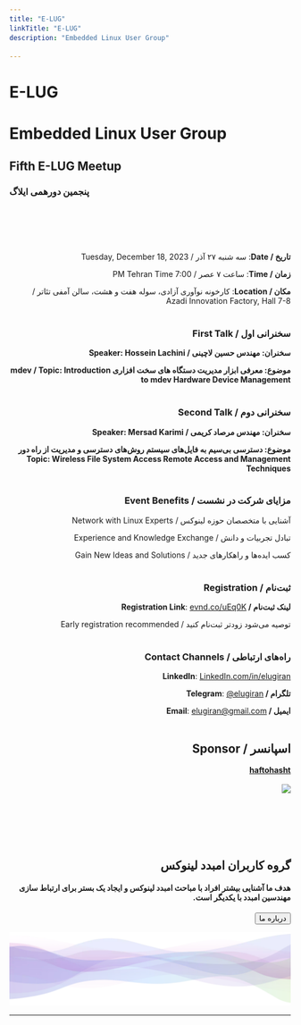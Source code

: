 ```yaml
---
title: "E-LUG"
linkTitle: "E-LUG"
description: "Embedded Linux User Group"

---
```


<div class="hero">
  <div class="container">
    <div class="row justify-content-center align-items-center">
      <div class="col-xl-7 col-lg-6 col-md-6 hero-section-mobile">
        <h1 class="hero-title center-text">
            E-LUG
        </h1>
      </div>
    </div>
  </div>
        <div class="container">
            <div class="row justify-content-center align-items-center">
                <div class="col-xl-7 col-lg-6 col-md-6 hero-section-mobile">
                    <h1 class="hero-title center-text">
                        Embedded Linux User Group
                    </h1>
                </div>
            </div>
        </div>
</div>


<!-- Do not delete from the beginning to this point. -->


<div class="body-container push-up">
  <div class="container">
    <div class="row">
      <div class="col-lg-12 center-text" style="margin-bottom: 50px">
        <h2 class="section-title">Fifth E-LUG Meetup</h2>
        <h3 class="section-title">پنجمین دورهمی ایلاگ</h3>
      </div>
      <div class="col-lg-11 center-text info-card" style="margin-bottom: 50px" dir="rtl">
        <br />
        <br />

**تاریخ / Date**: سه شنبه ۲۷ آذر / Tuesday, December 18, 2023

**زمان / Time**: ساعت ۷ عصر / 7:00 PM Tehran Time

**مکان / Location**: کارخونه نوآوری آزادی، سوله هفت و هشت، سالن آمفی تئاتر / Azadi Innovation Factory, Hall 7-8
<br />
<br />

### سخنرانی اول / First Talk
**سخنران: مهندس حسین لاچینی / Speaker: Hossein Lachini**

**موضوع: معرفی ابزار مدیریت دستگاه های سخت افزاری  mdev / Topic: Introduction to mdev Hardware Device Management**
<br />
<br />

### سخنرانی دوم / Second Talk

**سخنران: مهندس مرصاد کریمی / Speaker: Mersad Karimi**

**موضوع: دسترسی بی‌سیم به فایل‌های سیستم روش‌های دسترسی و مدیریت از راه دور  Topic: Wireless File System Access Remote Access and Management Techniques**
<br />
<br />

### مزایای شرکت در نشست / Event Benefits

آشنایی با متخصصان حوزه لینوکس / Network with Linux Experts

تبادل تجربیات و دانش / Experience and Knowledge Exchange

کسب ایده‌ها و راهکارهای جدید / Gain New Ideas and Solutions
<br />
<br />

### ثبت‌نام / Registration

**لینک ثبت‌نام / Registration Link**: [evnd.co/uEq0K](https://evnd.co/uEq0K)

توصیه می‌شود زودتر ثبت‌نام کنید / Early registration recommended
<br />
<br />

### راه‌های ارتباطی / Contact Channels

**LinkedIn**: [LinkedIn.com/in/elugiran](https://www.linkedin.com/in/elugiran)

**تلگرام / Telegram**: [@elugiran](https://t.me/elugiran)

**ایمیل / Email**: elugiran@gmail.com
<br />
<br />

## اسپانسر / Sponsor

[**haftohasht**](https://haftohasht.studio)
        <br />
        <br />
        <img
          src="/images/elug-5th-meeting.jpg"
          class="img-fluid"
          alt-text="Build Serverless API Backends use case diagram"
        />
        <br /><br />
      </div>
    </div>
  </div>
</div>



<!-- Do not delete after this line -->

<div class="body-container" dir="rtl">
    <div class="container" dir="rtl">
        <br />
        <div class="row" dir="rtl">
            <div class="col-lg-6" dir="rtl">
                <h2 class="section-title">
                    گروه کاربران امبدد لینوکس
                </h2>
                <h4 class="section-text-bold mt-4">
                    هدف ما آشنایی بیشتر افراد با مباحث امبدد لینوکس و ایجاد یک بستر برای ارتباط سازی مهندسین امبدد با یکدیگر است.
                </h4>  
                <a href="/about-us/"
                ><button class="hero-mid">درباره ما</button></a
                >
            </div>
            <p>
            </p>
            <p>
            </p>
        </div>
    </div>
</div>


<div class="wide-image show-desktop" dir="rtl">
  <img src="/images/wave.webp" class="big-waves" />
</div>


---

